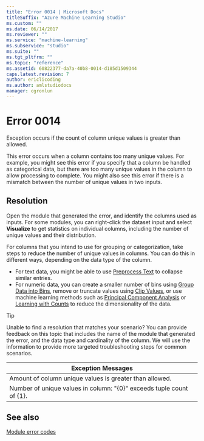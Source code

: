 ```yaml
---
title: "Error 0014 | Microsoft Docs"
titleSuffix: "Azure Machine Learning Studio"
ms.custom: ""
ms.date: 06/14/2017
ms.reviewer: ""
ms.service: "machine-learning"
ms.subservice: "studio"
ms.suite: ""
ms.tgt_pltfrm: ""
ms.topic: "reference"
ms.assetid: 60822377-da7a-40b8-0014-d185d1509344
caps.latest.revision: 7
author: ericlicoding
ms.author: amlstudiodocs
manager: cgronlun
---
```

# Error 0014  
 Exception occurs if the count of column unique values is greater than allowed.  
  
 This error occurs when a column contains too many unique values.  For example, you might see this error if you specify that a column be handled as categorical data, but there are too many unique values in the column to allow processing to complete. You might also see this error if there is a mismatch between the number of unique values in two inputs.   
  
## Resolution  

Open the module that generated the error, and identify the columns used as inputs. For some modules, you can right-click the dataset input and select **Visualize** to get statistics on individual columns, including the number of unique values and their distribution.

For columns that you intend to use for grouping or categorization, take steps to reduce the number of unique values in columns. You can do this in different ways, depending on the data type of the column. 

+ For text data, you might be able to use [Preprocess Text](../preprocess-text.md) to collapse similar entries. 
+ For numeric data, you can create a smaller number of bins using [Group Data into Bins](../group-data-into-bins.md), remove or truncate values using [Clip Values](../clip-values.md), or use machine learning methods such as [Principal Component Analysis](../principal-component-analysis.md) or [Learning with Counts](../data-transformation-learning-with-counts.md) to reduce the dimensionality of the data.  

> [!TIP]
> Unable to find a resolution that matches your scenario? You can provide feedback on this topic that includes the name of the module that generated the error, and the data type and cardinality of the column. We will use the information to provide more targeted troubleshooting steps for common scenarios.   
  
|Exception Messages|  
|------------------------|  
|Amount of column unique values is greater than allowed.|  
|Number of unique values in column: "{0}" exceeds tuple count of {1}.|  
  
## See also  
 [Module error codes](../machine-learning-module-error-codes.md)
